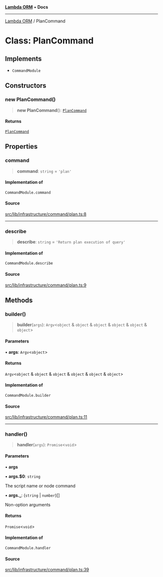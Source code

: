 [**Lambda ORM**](../README.md) • **Docs**

***

[Lambda ORM](../README.md) / PlanCommand

# Class: PlanCommand

## Implements

- `CommandModule`

## Constructors

### new PlanCommand()

> **new PlanCommand**(): [`PlanCommand`](PlanCommand.md)

#### Returns

[`PlanCommand`](PlanCommand.md)

## Properties

### command

> **command**: `string` = `'plan'`

#### Implementation of

`CommandModule.command`

#### Source

[src/lib/infrastructure/command/plan.ts:8](https://github.com/lambda-orm/lambdaorm-cli/blob/3dd4e71487d712defd5e9b16aec23b71ec8cb5c4/src/lib/infrastructure/command/plan.ts#L8)

***

### describe

> **describe**: `string` = `'Return plan execution of query'`

#### Implementation of

`CommandModule.describe`

#### Source

[src/lib/infrastructure/command/plan.ts:9](https://github.com/lambda-orm/lambdaorm-cli/blob/3dd4e71487d712defd5e9b16aec23b71ec8cb5c4/src/lib/infrastructure/command/plan.ts#L9)

## Methods

### builder()

> **builder**(`args`): `Argv`\<`object` & `object` & `object` & `object` & `object` & `object`\>

#### Parameters

• **args**: `Argv`\<`object`\>

#### Returns

`Argv`\<`object` & `object` & `object` & `object` & `object` & `object`\>

#### Implementation of

`CommandModule.builder`

#### Source

[src/lib/infrastructure/command/plan.ts:11](https://github.com/lambda-orm/lambdaorm-cli/blob/3dd4e71487d712defd5e9b16aec23b71ec8cb5c4/src/lib/infrastructure/command/plan.ts#L11)

***

### handler()

> **handler**(`args`): `Promise`\<`void`\>

#### Parameters

• **args**

• **args.$0**: `string`

The script name or node command

• **args.\_**: (`string` \| `number`)[]

Non-option arguments

#### Returns

`Promise`\<`void`\>

#### Implementation of

`CommandModule.handler`

#### Source

[src/lib/infrastructure/command/plan.ts:39](https://github.com/lambda-orm/lambdaorm-cli/blob/3dd4e71487d712defd5e9b16aec23b71ec8cb5c4/src/lib/infrastructure/command/plan.ts#L39)
